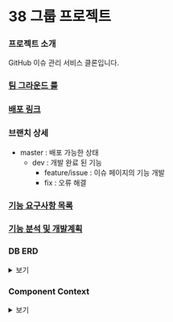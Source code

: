 # 38 그룹 프로젝트

### 프로젝트 소개  
  GitHub 이슈 관리 서비스 클론입니다.
### [팀 그라운드 룰](https://github.com/boostcamp-2020/IssueTracker-38/wiki/Ground-Rule)
### [배포 링크](http://27.96.130.13:3000/)
### 브랜치 상세
- master : 배포 가능한 상태  
  - dev  : 개발 완료 된 기능  
    - feature/issue : 이슈 페이지의 기능 개발  
    - fix : 오류 해결   

### [기능 요구사항 목록](https://github.com/boostcamp-2020/IssueTracker-38/issues)
### [기능 분석 및 개발계획](https://github.com/boostcamp-2020/IssueTracker-38/wiki/%EA%B8%B0%ED%9A%8D%EC%84%9C-%EB%B6%84%EC%84%9D-%EB%B0%8F-%EB%AA%A9%ED%91%9C-%EA%B5%AC%ED%98%84-%EC%9D%BC%EC%A0%95)
### DB ERD
<details>
  <summary>보기</summary>
  <br>
  <img src=https://user-images.githubusercontent.com/48055710/97649729-657ee480-1a9b-11eb-8e87-87bd94970309.png>
</details>

### Component Context
<details>
  <summary>보기</summary>
  <br>
  <img src=https://user-images.githubusercontent.com/48055710/97653730-d1b21600-1aa4-11eb-950c-342cf906b079.png>
</details>
